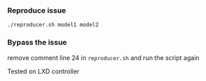 ### Reproduce issue

```shell
./reproducer.sh model1 model2
```

### Bypass the issue

remove comment line 24 in `reproducer.sh` and run the script again


Tested on LXD controller
